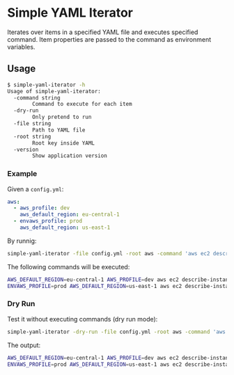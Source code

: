 # Simple YAML Iterator

Iterates over items in a specified YAML file and executes specified command.
Item properties are passed to the command as environment variables.

## Usage

```bash
$ simple-yaml-iterator -h
Usage of simple-yaml-iterator:
  -command string
    	Command to execute for each item
  -dry-run
    	Only pretend to run
  -file string
    	Path to YAML file
  -root string
    	Root key inside YAML
  -version
    	Show application version
```

### Example

Given a `config.yml`:

```yaml
aws:
  - aws_profile: dev
    aws_default_region: eu-central-1
  - envaws_profile: prod
    aws_default_region: us-east-1
```

By runnig:

```bash
simple-yaml-iterator -file config.yml -root aws -command 'aws ec2 describe-instances' 
```

The following commands will be executed:

```bash
AWS_DEFAULT_REGION=eu-central-1 AWS_PROFILE=dev aws ec2 describe-instances
ENVAWS_PROFILE=prod AWS_DEFAULT_REGION=us-east-1 aws ec2 describe-instances
```

### Dry Run

Test it without executing commands (dry run mode):

```bash
simple-yaml-iterator -dry-run -file config.yml -root aws -command 'aws ec2 describe-instances' 
```

The output:

```bash
AWS_DEFAULT_REGION=eu-central-1 AWS_PROFILE=dev aws ec2 describe-instances
ENVAWS_PROFILE=prod AWS_DEFAULT_REGION=us-east-1 aws ec2 describe-instances
```